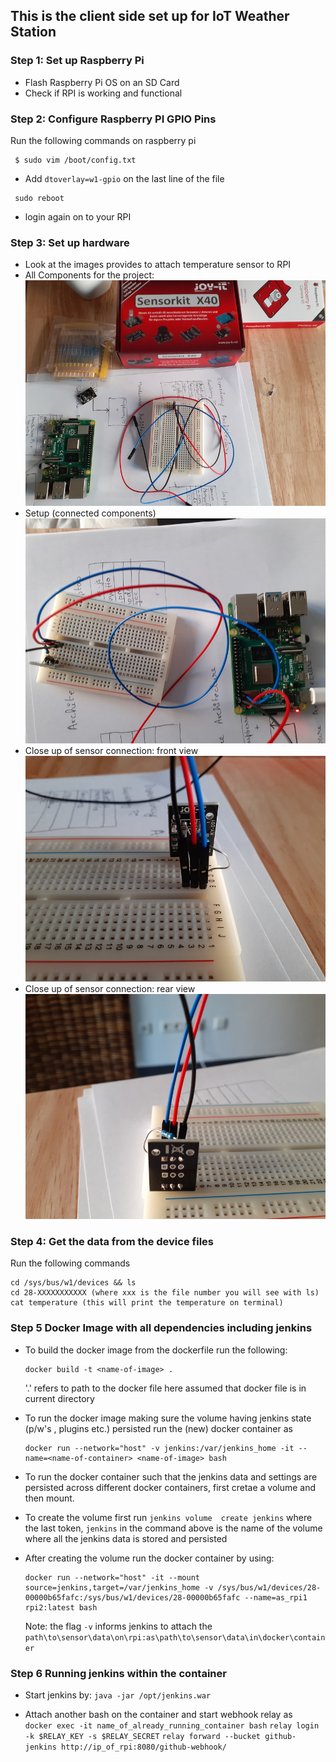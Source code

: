 ## This is the client side set up for IoT Weather Station
### Step 1: Set up Raspberry Pi
* Flash Raspberry Pi OS on an SD Card
* Check if RPI is working and functional

### Step 2: Configure Raspberry PI GPIO Pins
Run the following commands on raspberry pi
```
 $ sudo vim /boot/config.txt
```
* Add `dtoverlay=w1-gpio` on the last line of the file
```
 sudo reboot
```
* login again on to your RPI


### Step 3: Set up hardware
* Look at the images provides to attach temperature sensor to RPI 
* All Components for the project: 
![](Images/setup1.jpg)
* Setup  (connected components)
![](Images/setup2.jpg)
* Close up of sensor connection: front view
![](Images/setup3.jpg)
* Close up of sensor connection: rear view
![](Images/setup4.jpg)

### Step 4: Get the data from the device files
Run the following commands
```
cd /sys/bus/w1/devices && ls
cd 28-XXXXXXXXXXX (where xxx is the file number you will see with ls)
cat temperature (this will print the temperature on terminal)
```

### Step 5 Docker Image with all dependencies including jenkins
* To build the docker image from the dockerfile run the following:
	```
  docker build -t <name-of-image> . 
  ```
  '.' refers to path to the docker file here assumed that docker file is in current directory

* To run the docker image making sure the volume having jenkins state (p/w's , plugins etc.)
  persisted run the (new) docker container as
	```
  docker run --network="host" -v jenkins:/var/jenkins_home -it --name=<name-of-container> <name-of-image> bash
  ```

* To run the docker container such that the jenkins data and settings are persisted across different docker containers, first cretae a volume and then mount. 
* To create the volume first run 
  `jenkins volume  create jenkins`
  where the last token, `jenkins` in the command above is the name of the volume where all the jenkins  data is stored and  persisted

* After creating the volume run the docker container by using:
  ```
  docker run --network="host" -it --mount source=jenkins,target=/var/jenkins_home -v /sys/bus/w1/devices/28-00000b65fafc:/sys/bus/w1/devices/28-00000b65fafc --name=as_rpi1 rpi2:latest bash
  ```
  Note: the flag `-v` informs jenkins to attach the `path\to\sensor\data\on\rpi:as\path\to\sensor\data\in\docker\container` 

### Step 6 Running jenkins within the container

* Start jenkins by:
`java -jar /opt/jenkins.war`

* Attach another bash on the container and start webhook relay as
` docker exec -it name_of_already_running_container bash`
`relay login -k $RELAY_KEY -s $RELAY_SECRET`
`relay forward --bucket github-jenkins http://ip_of_rpi:8080/github-webhook/`